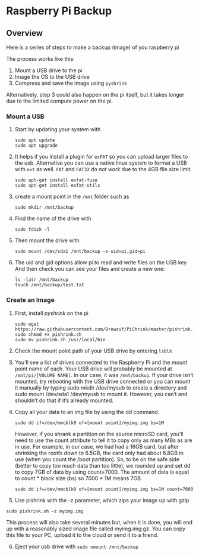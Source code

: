 # Raspberry Pi Backup

## Overview
Here is a series of steps to make a backup (image) of you raspberry pi 


The process works like this:

1. Mount a USB drive to the pi
2. Image the OS to the USB drive
3. Compress and save the image using `pyshrink` 

Alternatively, step 3 could also happen on the pi itself, but it takes longer due to the limited compute power on the pi.

### Mount a USB

1. Start by updating your system with
    ```
    sudo apt update
    sudo apt upgrade
    ```

2. It helps if you install a plugin for `exFAT` so you can upload larger files to the usb.  Alternative you can use a native linux system to format a USB with `ext` as well.  `FAT` and `FAT32` *do not work* due to the 4GB file size limit.  

    ```
    sudo apt-get install exfat-fuse
    sudo apt-get install exfat-utils
    ```

3. create a mount point in the `/mnt` folder such as

    `sudo mkdir /mnt/backup`

4. Find the name of the drive with

    `sudo fdisk -l`

5. Then mount the drive with 

    `sudo mount /dev/sda1 /mnt/backup -o uid=pi,gid=pi`

6. The uid and gid options allow pi to read and write files on the USB key
And then check you can see your files and create a new one:

    ```
    ls -latr /mnt/backup
    touch /mnt/backup/test.txt
    ```

### Create an Image 

1. First, install *pyshrink* on the pi

    ```
    sudo wget https://raw.githubusercontent.com/Drewsif/PiShrink/master/pishrink.sh
    sudo chmod +x pishrink.sh
    sudo mv pishrink.sh /usr/local/bin
    ```
2. Check the mount point path of your USB drive by entering
   `lsblk`
3. You’ll see a list of drives connected to the Raspberry Pi and the mount point name of each. Your USB drive will probably be mounted at `/mnt/pi/[VOLUME NAME]`. In our case, it was `/mnt/backup`. If your drive isn’t mounted, try rebooting with the USB drive connected or you can mount it manually by typing sudo mkdir /dev/mysub to create a directory and sudo mount /dev/sda1 /dev/myusb to mount it. However, you can’t and shouldn’t do  that if it’s already mounted.
   
4. Copy all your data to an img file by using the dd command. 

    `sudo dd if=/dev/mmcblk0 of=[mount point]/myimg.img bs=1M`

    However, if you shrank a partition on the source microSD card, you’ll need to use the count attribute to tell it to copy only as many MBs as are in use. For example, in our case, we had had a 16GB card, but after shrinking the rootfs down to 6.5GB, the card only had about 6.8GB in use (when you count the /boot partition). So, to be on the safe side (better to copy too much data than too little), we rounded up and set dd to copy 7GB of data by using count=7000. The amount of data is equal to count * block size (bs) so 7000 * 1M means 7GB. 

    `sudo dd if=/dev/mmcblk0 of=[mount point]/myimg.img bs=1M count=7000`

5. Use pishrink with the -z parameter, which zips your image up with gzip

`sudo pishrink.sh -z myimg.img`

This process will also take several minutes but, when it is done, you will end up with a reasonably sized image file called myimg.img.gz. You can copy this file to your PC, upload it to the cloud or send it to a friend.  

6. Eject your usb drive with
    `sudo umount /mnt/backup` 
